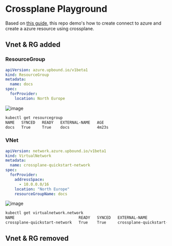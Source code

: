 # Crossplane Playground

Based on [this guide](https://docs.crossplane.io/latest/getting-started/provider-azure/), this repo demo's how to create connect to azure and create a azure resource using crossplane.

## Vnet & RG added

### ResourceGroup

```yaml
apiVersion: azure.upbound.io/v1beta1
kind: ResourceGroup
metadata:
  name: docs
spec:
  forProvider:
    location: North Europe
```
![image](https://github.com/jeesondk/crossplane-demo/assets/39995834/45f16efa-bb6f-40a9-9caa-3bf8573b85ee)

```bash
kubectl get resourcegroup
NAME   SYNCED   READY   EXTERNAL-NAME   AGE
docs   True     True    docs            4m23s
```


### VNet

```yaml
apiVersion: network.azure.upbound.io/v1beta1
kind: VirtualNetwork
metadata:
  name: crossplane-quickstart-network
spec:
  forProvider:
    addressSpace:
      - 10.0.0.0/16
    location: "North Europe"
    resourceGroupName: docs
```
![image](https://github.com/jeesondk/crossplane-demo/assets/39995834/50561773-e593-4689-9f4b-489c3a8bb026)

```bash
kubectl get virtualnetwork.network
NAME                            READY   SYNCED   EXTERNAL-NAME                   AGE
crossplane-quickstart-network   True    True     crossplane-quickstart-network   2m45s
```


## Vnet & RG removed

